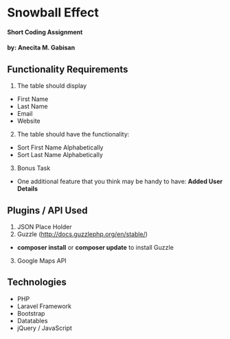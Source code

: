 # Snowball Effect
#### Short Coding Assignment
#### by: Anecita M. Gabisan

## Functionality Requirements
1. The table should display
* First Name
* Last Name
* Email 
* Website
2. The table should have the functionality:
* Sort First Name Alphabetically
* Sort Last Name Alphabetically
3. Bonus Task
* One additional feature that you think may be handy to have: **Added User Details**

## Plugins / API Used
1. JSON Place Holder
2. Guzzle (http://docs.guzzlephp.org/en/stable/) 
* **composer install** or **composer update** to install Guzzle
3. Google Maps API

## Technologies
* PHP
* Laravel Framework
* Bootstrap
* Datatables
* jQuery / JavaScript



